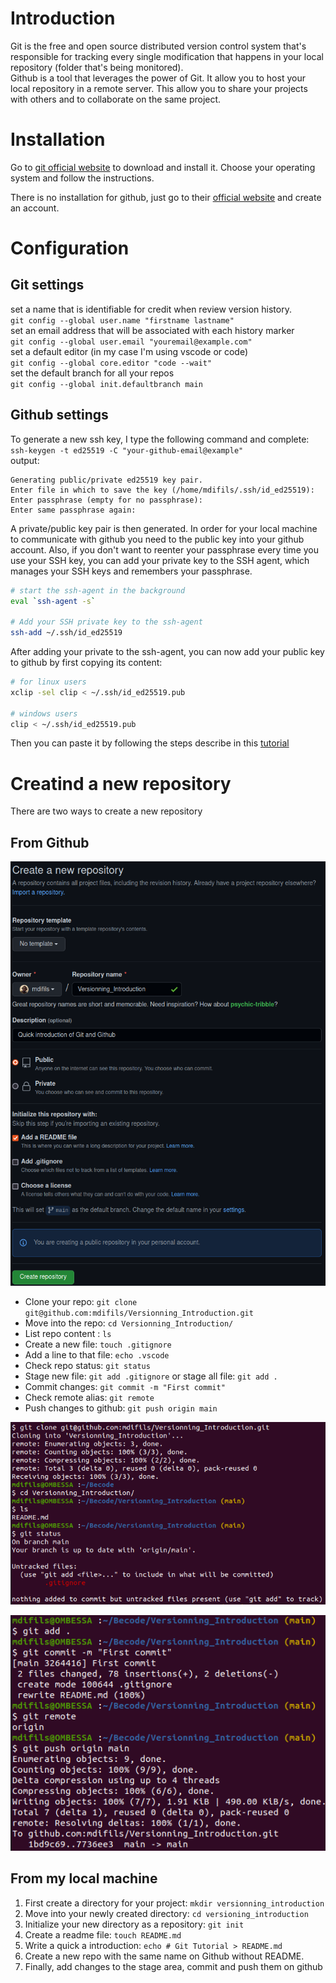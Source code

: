 # Introduction

Git is the free and open source distributed version control system that's 
responsible for tracking every single modification that happens in your
local repository (folder that's being monitored).  
Github is a tool that leverages the power of Git. It allow you to host your
local repository in a remote server. This allow you to share your projects with
others and to collaborate on the same project.

# Installation

Go to [git official website](https://git-scm.com/) to download and install it.
Choose your operating system and follow the instructions.

There is no installation for github, just go to their 
[official website](https://github.com/) and create an account.

# Configuration

## Git settings

set a name that is identifiable for credit when review version history.  
`git config --global user.name "firstname lastname"`  
set an email address that will be associated with each history marker  
`git config --global user.email "youremail@example.com"`  
set a default editor (in my case I'm using vscode or code)   
`git config --global core.editor "code --wait"`  
set the default branch for all your repos  
`git config --global init.defaultbranch main`

## Github settings

To generate a new ssh key, I type the following command and complete:  
`ssh-keygen -t ed25519 -C "your-github-email@example"`  
output:  
```
Generating public/private ed25519 key pair.
Enter file in which to save the key (/home/mdifils/.ssh/id_ed25519): 
Enter passphrase (empty for no passphrase): 
Enter same passphrase again:
```

A private/public key pair is then generated. In order for your local machine to 
communicate with github you need to the public key into your github account. Also, 
if you don't want to reenter your passphrase every time you use your SSH key, 
you can add your private key to the SSH agent, which manages your SSH keys and 
remembers your passphrase.

```bash
# start the ssh-agent in the background
eval `ssh-agent -s`

# Add your SSH private key to the ssh-agent
ssh-add ~/.ssh/id_ed25519
```

After adding your private to the ssh-agent, you can now add your public key to 
github by first copying its content:

```bash
# for linux users
xclip -sel clip < ~/.ssh/id_ed25519.pub

# windows users
clip < ~/.ssh/id_ed25519.pub
```

Then you can paste it by following the steps describe in this
[tutorial](https://docs.github.com/en/authentication/connecting-to-github-with-ssh/adding-a-new-ssh-key-to-your-github-account)

# Creatind a new repository

There are two ways to create a new repository

## From Github

![repos from github](images/create_repo.png)

- Clone your repo: `git clone git@github.com:mdifils/Versionning_Introduction.git`
- Move into the repo: `cd Versionning_Introduction/`
- List repo content : `ls`
- Create a new file: `touch .gitignore`
- Add a line to that file: `echo .vscode`
- Check repo status: `git status`
- Stage new file: `git add .gitignore` or stage all file: `git add .`
- Commit changes: `git commit -m "First commit"`
- Check remote alias: `git remote`
- Push changes to github: `git push origin main`

![git status](images/git_status.png)

![git commit](images/commit_push.png)

## From my local machine

1. First create a directory for your project: `mkdir versionning_introduction`
2. Move into your newly created directory: `cd versioning_introduction`
3. Initialize your new directory as a repository: `git init`
4. Create a readme file: `touch README.md`
5. Write a quick a introduction: `echo # Git Tutorial > README.md`
6. Create a new repo with the same name on Github without README.
7. Finally, add changes to the stage area, commit and push them on github
